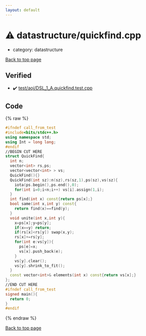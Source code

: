 ```yaml
---
layout: default
---
```


<!-- mathjax config similar to math.stackexchange -->
<script type="text/javascript" async
  src="https://cdnjs.cloudflare.com/ajax/libs/mathjax/2.7.5/MathJax.js?config=TeX-MML-AM_CHTML">
</script>
<script type="text/x-mathjax-config">
  MathJax.Hub.Config({
    TeX: { equationNumbers: { autoNumber: "AMS" }},
    tex2jax: {
      inlineMath: [ ['$','$'] ],
      processEscapes: true
    },
    "HTML-CSS": { matchFontHeight: false },
    displayAlign: "left",
    displayIndent: "2em"
  });
</script>

<script type="text/javascript" src="https://cdnjs.cloudflare.com/ajax/libs/jquery/3.4.1/jquery.min.js"></script>
<script src="https://cdn.jsdelivr.net/npm/jquery-balloon-js@1.1.2/jquery.balloon.min.js" integrity="sha256-ZEYs9VrgAeNuPvs15E39OsyOJaIkXEEt10fzxJ20+2I=" crossorigin="anonymous"></script>
<script type="text/javascript" src="../../assets/js/copy-button.js"></script>
<link rel="stylesheet" href="../../assets/css/copy-button.css" />


# :warning: datastructure/quickfind.cpp
* category: datastructure


[Back to top page](../../index.html)



## Verified
* :heavy_check_mark: [test/aoj/DSL_1_A.quickfind.test.cpp](../../verify/test/aoj/DSL_1_A.quickfind.test.cpp.html)


## Code
{% raw %}
```cpp
#ifndef call_from_test
#include<bits/stdc++.h>
using namespace std;
using Int = long long;
#endif
//BEGIN CUT HERE
struct QuickFind{
  int n;
  vector<int> rs,ps;
  vector<vector<int> > vs;
  QuickFind(){}
  QuickFind(int sz):n(sz),rs(sz,1),ps(sz),vs(sz){
    iota(ps.begin(),ps.end(),0);
    for(int i=0;i<n;i++) vs[i].assign(1,i);
  }
  int find(int x) const{return ps[x];}
  bool same(int x,int y) const{
    return find(x)==find(y);
  }
  void unite(int x,int y){
    x=ps[x];y=ps[y];
    if(x==y) return;
    if(rs[x]<rs[y]) swap(x,y);
    rs[x]+=rs[y];
    for(int e:vs[y]){
      ps[e]=x;
      vs[x].push_back(e);
    }
    vs[y].clear();
    vs[y].shrink_to_fit();
  }
  const vector<int>& elements(int x) const{return vs[x];}
};
//END CUT HERE
#ifndef call_from_test
signed main(){
  return 0;
}
#endif

```
{% endraw %}

[Back to top page](../../index.html)

